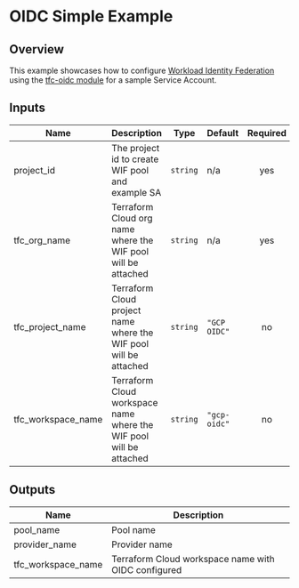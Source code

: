 # OIDC Simple Example

## Overview

This example showcases how to configure [Workload Identity Federation](https://cloud.google.com/iam/docs/workload-identity-federation) using the [tfc-oidc module](../../modules/tfc-oidc/README.md) for a sample Service Account.

<!-- BEGINNING OF PRE-COMMIT-TERRAFORM DOCS HOOK -->
## Inputs

| Name | Description | Type | Default | Required |
|------|-------------|------|---------|:--------:|
| project\_id | The project id to create WIF pool and example SA | `string` | n/a | yes |
| tfc\_org\_name | Terraform Cloud org name where the WIF pool will be attached | `string` | n/a | yes |
| tfc\_project\_name | Terraform Cloud project name where the WIF pool will be attached | `string` | `"GCP OIDC"` | no |
| tfc\_workspace\_name | Terraform Cloud workspace name where the WIF pool will be attached | `string` | `"gcp-oidc"` | no |

## Outputs

| Name | Description |
|------|-------------|
| pool\_name | Pool name |
| provider\_name | Provider name |
| tfc\_workspace\_name | Terraform Cloud workspace name with OIDC configured |

 <!-- END OF PRE-COMMIT-TERRAFORM DOCS HOOK -->
